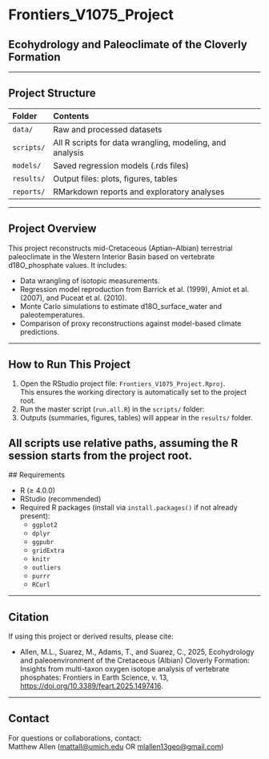
# Frontiers_V1075_Project
## Ecohydrology and Paleoclimate of the Cloverly Formation

---

## Project Structure

| Folder | Contents |
|:------|:---------|
| `data/` | Raw and processed datasets |
| `scripts/` | All R scripts for data wrangling, modeling, and analysis |
| `models/` | Saved regression models (.rds files) |
| `results/` | Output files: plots, figures, tables |
| `reports/` | RMarkdown reports and exploratory analyses |

---

## Project Overview

This project reconstructs mid-Cretaceous (Aptian–Albian) terrestrial paleoclimate in the Western Interior Basin based on vertebrate d18O_phosphate values. It includes:

- Data wrangling of isotopic measurements.
- Regression model reproduction from Barrick et al. (1999), Amiot et al. (2007), and Puceat et al. (2010).
- Monte Carlo simulations to estimate d18O_surface_water and paleotemperatures.
- Comparison of proxy reconstructions against model-based climate predictions.

---

## How to Run This Project

1. Open the RStudio project file: `Frontiers_V1075_Project.Rproj`.  
   This ensures the working directory is automatically set to the project root.
2. Run the master script (`run.all.R`) in the `scripts/` folder:
3. Outputs (summaries, figures, tables) will appear in the `results/` folder.

All scripts use **relative paths**, assuming the R session starts from the project root.
---

##️ Requirements

- R (≥ 4.0.0)
- RStudio (recommended)
- Required R packages (install via `install.packages()` if not already present):
  - `ggplot2`
  - `dplyr`
  - `ggpubr`
  - `gridExtra`
  - `knitr`
  - `outliers`
  - `purrr`
  - `RCurl`

---

## Citation

If using this project or derived results, please cite:

- Allen, M.L., Suarez, M., Adams, T., and Suarez, C., 2025, Ecohydrology and paleoenvironment of the Cretaceous (Albian) Cloverly Formation: Insights from multi-taxon oxygen isotope analysis of vertebrate phosphates: Frontiers in Earth Science, v. 13, https://doi.org/10.3389/feart.2025.1497416.

---

## Contact

For questions or collaborations, contact:  
Matthew Allen (mattall@umich.edu OR mlallen13geo@gmail.com)

